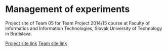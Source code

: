 Management of experiments
======================

Project site of Team 05 for Team Project 2014/15 course at Faculty of Informatics and Information Technologies, Slovak University of Technology in Bratislava.

[Project site link](http://crowdex.fiit.stuba.sk) [Team site link](http://crowdex.fiit.stuba.sk/about)
